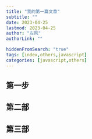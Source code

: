 ```yaml
---
title: "我的第一篇文章"
subtitle: ""
date: 2023-04-25
lastmod: 2023-04-25
author: "左风"
authorLink: ""

hiddenFromSearch: "true"
tags: [index,others,javascript]
categories: [javascript,others]
---
```



## 第一步

## 第二部

## 第三部